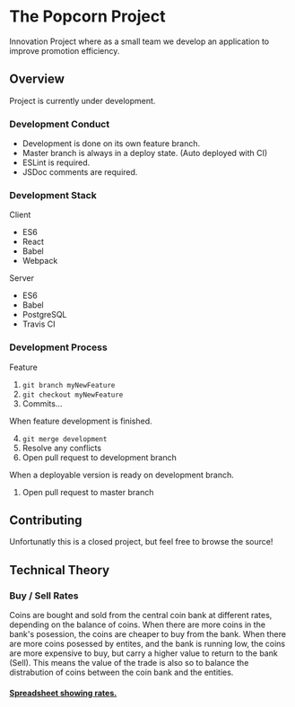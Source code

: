 # The Popcorn Project
Innovation Project where as a small team we develop an application to improve promotion efficiency.

## Overview
Project is currently under development.

### Development Conduct
 - Development is done on its own feature branch.
 - Master branch is always in a deploy state. (Auto deployed with CI)
 - ESLint is required.
 - JSDoc comments are required.

### Development Stack
 Client
 
 - ES6
 - React
 - Babel
 - Webpack
 
 Server
 
 - ES6
 - Babel
 - PostgreSQL
 - Travis CI
 
### Development Process
Feature

1. `git branch myNewFeature`
2. `git checkout myNewFeature`
3. Commits...

When feature development is finished.

4. `git merge development`
5. Resolve any conflicts
6. Open pull request to development branch

When a deployable version is ready on development branch.

1. Open pull request to master branch

## Contributing
Unfortunatly this is a closed project, but feel free to browse the source!

## Technical Theory
### Buy / Sell Rates
Coins are bought and sold from the central coin bank at different rates, depending on the balance of coins. When there are more coins in the bank's posession, the coins are cheaper to buy from the bank. When there are more coins posessed by entites, and the bank is running low, the coins are more expensive to buy, but carry a higher value to return to the bank (Sell). This means the value of the trade is also so to balance the distrabution of coins between the coin bank and the entities.

#### [Spreadsheet showing rates.](https://docs.google.com/spreadsheets/d/1vNhVOCuQdh3lWDyBjttVlwAYqeRCn8KUIPiAbkN6ePk/edit?usp=sharing)
